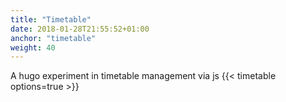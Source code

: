 ```yaml
---
title: "Timetable"
date: 2018-01-28T21:55:52+01:00
anchor: "timetable"
weight: 40
---
```


A hugo experiment in timetable management via js
{{< timetable options=true >}}
